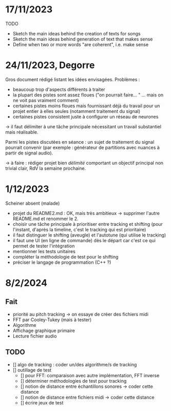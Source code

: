 # 17/11/2023

TODO
- Sketch the main ideas behind the creation of texts for songs
- Sketch the main ideas behind generation of text that makes sense
- Define when two or more words "are coherent", i.e. make sense

# 24/11/2023, Degorre

Gros document rédigé listant les idées envisagées. Problèmes :

- beaucoup trop d'aspects différents à traiter
- la plupart des pistes sont assez floues ("on pourrait faire... " ... mais on ne voit pas vraiment comment)
- certaines pistes moins floues mais fournissant déjà du travail pour un projet entier à elles seules (notamment traitement du signal)
- certaines pistes consistent juste à configurer un réseau de neurones

-> il faut délimiter à une tâche principale nécessitant un travail substantiel mais réalisable.

Parmi les pistes discutées en séance : un sujet de traitement du signal pourrait convenir (par exemple : générateur de partitions avec nuances à partir de signal audio).

-> à faire : rédiger projet bien *délimité* comportant un objectif principal non trivial clair, RdV la semaine prochaine.

# 1/12/2023

Scheiner absent (malade)

- projet du README2.md : OK, mais très ambitieux -> supprimer l'autre README.md et renommer le 2.
- choisir une tâche principale à prioritiser entre tracking et shifting (pour l'instant, d'après la timeline, c'est le tracking qui est prioritaire)
- il faut distinguer le shifting (aveugle) et l'autotune (qui utilise le tracking)
- il faut une UI (en ligne de commande) dès le départ car c'est ce qui permet de tester l'intégration
- mentionner les tests unitaires
- compléter la méthodologie de test pour le shifting
- préciser le langage de programmation (C++ ?)

# 8/2/2024

## Fait

- priorité au pitch tracking -> on essaye de créer des fichiers midi
- FFT par Cooley-Tukey (mais à tester)
- Algorithme
- Affichage graphique primaire
- Lecture fichier audio

## TODO

- [] algo de tracking : coder un/des algorithme/s de tracking
- [] outillage de test
  - [] pour FFT: comparaison avec autre implémentation, FFT inverse
  - [] déterminer méthodologies de test pour tracking
  - [] notion de distance entre échantillons sonores -> coder cette distance
  - [] notion de distance entre fichiers midi -> coder cette distance
  - [] écrire jeux de test
